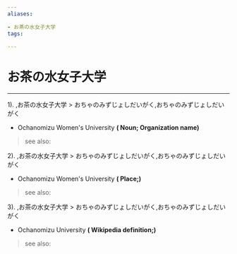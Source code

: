 ```yaml
---
aliases:
    
- お茶の水女子大学
tags:
    
---
```


# お茶の水女子大学
---
1).
,お茶の水女子大学 > おちゃのみずじょしだいがく,おちゃのみずじょしだいがく

- Ochanomizu Women's University
**( Noun; Organization name)**
> see also: 
            
2).
,お茶の水女子大学 > おちゃのみずじょしだいがく,おちゃのみずじょしだいがく

- Ochanomizu Women's University
**( Place;)**
> see also: 
            
3).
,お茶の水女子大学 > おちゃのみずじょしだいがく,おちゃのみずじょしだいがく

- Ochanomizu University
**( Wikipedia definition;)**
> see also: 
            